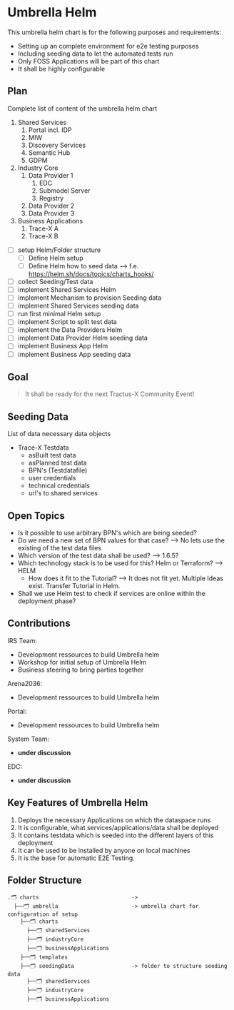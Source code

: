 # Umbrella Helm

This umbrella helm chart is for the following purposes and requirements:

* Setting up an complete environment for e2e testing purposes
* Including seeding data to let the automated tests run
* Only FOSS Applications will be part of this chart
* It shall be highly configurable

## Plan

Complete list of content of the umbrella helm chart

1. Shared Services
   1. Portal incl. IDP
   2. MIW
   3. Discovery Services
   4. Semantic Hub
   5. GDPM
2. Industry Core
   1. Data Provider 1
      1. EDC
      2. Submodel Server
      3. Registry
   2. Data Provider 2
   3. Data Provider 3
3. Business Applications
   1. Trace-X A
   2. Trace-X B

* [ ] setup Helm/Folder structure
  * [ ] Define Helm setup
  * [ ] Define Helm how to seed data --> f.e. https://helm.sh/docs/topics/charts_hooks/
* [ ] collect Seeding/Test data
* [ ] implement Shared Services Helm
* [ ] implement Mechanism to provision Seeding data
* [ ] implement Shared Services seeding data
* [ ] run first minimal Helm setup
* [ ] implement Script to split test data
* [ ] implement the Data Providers Helm
* [ ] implement Data Provider Helm seeding data
* [ ] implement Business App Helm
* [ ] implement Business App seeding data

## Goal

> It shall be ready for the next Tractus-X Community Event!

## Seeding Data

List of data necessary data objects

* Trace-X Testdata
  * asBuilt test data
  * asPlanned test data
  * BPN's (Testdatafile)
  * user credentials
  * technical credentials
  * url's to shared services

## Open Topics

* Is it possible to use arbitrary BPN's which are being seeded?
* Do we need a new set of BPN values for that case? --> No lets use the existing of the test data files
* Which version of the test data shall be used? --> 1.6.5?
* Which technology stack is to be used for this? Helm or Terraform? --> HELM
  * How does it fit to the Tutorial? --> It does not fit yet. Multiple Ideas exist. Transfer Tutorial in Helm.
* Shall we use Helm test to check if services are online within the deployment phase?

## Contributions

IRS Team:

* Development ressources to build Umbrella helm
* Workshop for initial setup of Umbrella Helm
* Business steering to bring parties together

Arena2036:

* Development ressources to build Umbrella helm

Portal:

* Development ressources to build Umbrella helm

System Team:

* **under discussion**

EDC:

* **under discussion**

## Key Features of Umbrella Helm

1. Deploys the necessary Applications on which the dataspace runs
2. It is configurable, what services/applications/data shall be deployed
3. It contains testdata which is seeded into the different layers of this deployment
4. It can be used to be installed by anyone on local machines
5. It is the base for automatic E2E Testing.

## Folder Structure

```text
.🗂 charts                             -> 
  ├──🗂 umbrella                       -> umbrella chart for configuration of setup
    ├──🗂 charts 
      ├──🗂 sharedServices
      ├──🗂 industryCore 
      ├──🗂 businessApplications 
    ├──🗂 templates
    ├──🗂 seedingData                  -> folder to structure seeding data
      ├──🗂 sharedServices
      ├──🗂 industryCore 
      ├──🗂 businessApplications 
```
